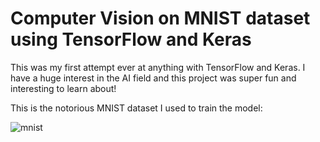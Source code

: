 # Computer Vision on MNIST dataset using TensorFlow and Keras

This was my first attempt ever at anything with TensorFlow and Keras. I have a huge interest in the AI field and this project was super fun and interesting to learn about!

This is the notorious MNIST dataset I used to train the model:


![mnist](https://user-images.githubusercontent.com/99462184/183306233-02d3008c-9662-43be-a063-3bb17d629579.png)
